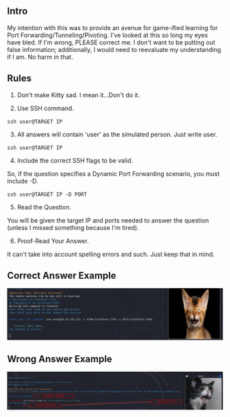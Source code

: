 ## Intro
My intention with this was to provide an avenue for game-ified learning for Port Forwarding/Tunneling/Pivoting.
I've looked at this so long my eyes have bled. If I'm wrong, PLEASE correct me. I don't want to be putting
out false information; additionally, I would need to reevaluate my understanding if I am. No harm in that.

## Rules
1. Don't make Kitty sad.
I mean it...Don't do it.

2. Use SSH command.
```
ssh user@TARGET IP
```

3. All answers will contain 'user' as the simulated person. Just write user.
```
ssh user@TARGET IP
```

4. Include the correct SSH flags to be valid.

So, if the question specifies a Dynamic Port Forwarding scenario, you must include -D.
```
ssh user@TARGET IP -D PORT
```

5. Read the Question.

You will be given the target IP and ports needed to answer the question (unless I missed something because I'm tired).

6. Proof-Read Your Answer.

It can't take into account spelling errors and such. Just keep that in mind.

## Correct Answer Example
![CorrectAnswerCat.png](./images/CorrectAnswerCat.png)

## Wrong Answer Example
![WrongAnswerCat.png](./images/WrongAnswerCat.png)
